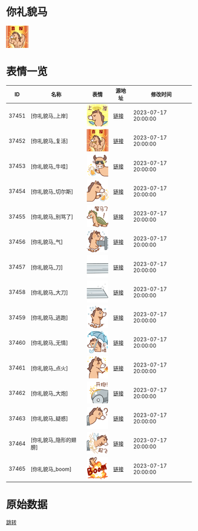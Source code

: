 # 你礼貌马

<img src="./cover.png" height="60" alt="cover" />

# 表情一览

|ID|名称|表情|源地址|修改时间|
|----|----|----|----|----|
|37451|[你礼貌马_上岸]|<img src="./pic/037451_%5B你礼貌马_上岸%5D.png" height="60" alt="上岸"/>|[链接](https://i0.hdslb.com/bfs/garb/9319bdcc63ab1408aea5c98dccff47e8023b9b39.png)|2023-07-17 20:00:00|
|37452|[你礼貌马_复活]|<img src="./pic/037452_%5B你礼貌马_复活%5D.png" height="60" alt="复活"/>|[链接](https://i0.hdslb.com/bfs/garb/9a95de410089fc28f1fc3ba145ec02ed4aa0a8e5.png)|2023-07-17 20:00:00|
|37453|[你礼貌马_牛哇]|<img src="./pic/037453_%5B你礼貌马_牛哇%5D.png" height="60" alt="牛哇"/>|[链接](https://i0.hdslb.com/bfs/garb/c4a254f163c2e07c36c0c36b49482c8655834e15.png)|2023-07-17 20:00:00|
|37454|[你礼貌马_切尔斯]|<img src="./pic/037454_%5B你礼貌马_切尔斯%5D.png" height="60" alt="切尔斯"/>|[链接](https://i0.hdslb.com/bfs/garb/63f3b5624b5a58ddc0584f625d676c2f95af1d6f.png)|2023-07-17 20:00:00|
|37455|[你礼貌马_别骂了]|<img src="./pic/037455_%5B你礼貌马_别骂了%5D.png" height="60" alt="别骂了"/>|[链接](https://i0.hdslb.com/bfs/garb/f15a0e4f6ec133714670de36f15d8f1658623f8b.png)|2023-07-17 20:00:00|
|37456|[你礼貌马_气]|<img src="./pic/037456_%5B你礼貌马_气%5D.png" height="60" alt="气"/>|[链接](https://i0.hdslb.com/bfs/garb/d4807defc42ca19a5b014a96df16afb3afe358e3.png)|2023-07-17 20:00:00|
|37457|[你礼貌马_刀]|<img src="./pic/037457_%5B你礼貌马_刀%5D.png" height="60" alt="刀"/>|[链接](https://i0.hdslb.com/bfs/garb/ff86af6a72ebba3ec58f32201e1959545506b988.png)|2023-07-17 20:00:00|
|37458|[你礼貌马_大刀]|<img src="./pic/037458_%5B你礼貌马_大刀%5D.png" height="60" alt="大刀"/>|[链接](https://i0.hdslb.com/bfs/garb/09260567ed2329fe0b14f9026388b9eef2dacdb8.png)|2023-07-17 20:00:00|
|37459|[你礼貌马_逃跑]|<img src="./pic/037459_%5B你礼貌马_逃跑%5D.png" height="60" alt="逃跑"/>|[链接](https://i0.hdslb.com/bfs/garb/a69e65f7a30d0b35f16677e24e48126efc051a09.png)|2023-07-17 20:00:00|
|37460|[你礼貌马_无情]|<img src="./pic/037460_%5B你礼貌马_无情%5D.png" height="60" alt="无情"/>|[链接](https://i0.hdslb.com/bfs/garb/62c38aba12e775b357e8bf00fdc1a6f3507a1bbb.png)|2023-07-17 20:00:00|
|37461|[你礼貌马_点火]|<img src="./pic/037461_%5B你礼貌马_点火%5D.png" height="60" alt="点火"/>|[链接](https://i0.hdslb.com/bfs/garb/77e0f8d91dd7a63f38e612ec3de56e54fc3f4426.png)|2023-07-17 20:00:00|
|37462|[你礼貌马_大炮]|<img src="./pic/037462_%5B你礼貌马_大炮%5D.png" height="60" alt="大炮"/>|[链接](https://i0.hdslb.com/bfs/garb/5bf7a5bcac985dcf647cc9ca58037f3d14efb1aa.png)|2023-07-17 20:00:00|
|37463|[你礼貌马_疑惑]|<img src="./pic/037463_%5B你礼貌马_疑惑%5D.png" height="60" alt="疑惑"/>|[链接](https://i0.hdslb.com/bfs/garb/96ff7c8ceb9761729a1c94d9a477bc9278b67ee9.png)|2023-07-17 20:00:00|
|37464|[你礼貌马_隐形的翅膀]|<img src="./pic/037464_%5B你礼貌马_隐形的翅膀%5D.png" height="60" alt="隐形的翅膀"/>|[链接](https://i0.hdslb.com/bfs/garb/0805ed88cfeae4f758e86f7cd12a509f1e189850.png)|2023-07-17 20:00:00|
|37465|[你礼貌马_boom]|<img src="./pic/037465_%5B你礼貌马_boom%5D.png" height="60" alt="boom"/>|[链接](https://i0.hdslb.com/bfs/garb/12043c47cd57cc7f2eb5eb92efee462eb2559474.png)|2023-07-17 20:00:00|

# 原始数据

[跳转](./raw.json)


